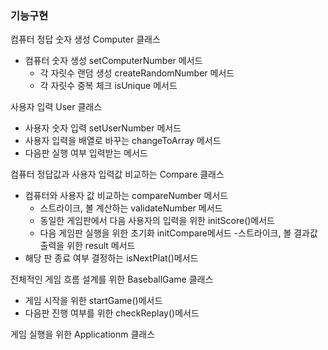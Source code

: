 ### 기능구현

컴퓨터 정답 숫자 생성 Computer 클래스
-   컴퓨터 숫자 생성 setComputerNumber 메서드
    -   각 자릿수 랜덤 생성 createRandomNumber 메서드
    -   각 자릿수 중복 체크 isUnique 메서드

사용자 입력 User 클래스
-  사용자 숫자 입력 setUserNumber 메서드
-  사용자 입력을 배열로 바꾸는 changeToArray 메서드
-  다음판 실행 여부 입력받는 메서드

컴퓨터 정답값과 사용자 입력값 비교하는 Compare 클래스
- 컴퓨터와 사용자 값 비교하는 compareNumber 메서드
    -  스트라이크, 볼 계산하는 validateNumber 메서드
    -  동일한 게임판에서 다음 사용자의 입력을 위한 initScore()메서드
    -  다음 게임판 실행을 위한 초기화 initCompare메서드
-스트라이크, 볼 결과값 출력을 위한 result 메서드
- 해당 판 종료 여부 결정하는 isNextPlat()메서드

전체적인 게임 흐름 설계를 위한 BaseballGame 클래스
- 게임 시작을 위한 startGame()메서드
- 다음판 진행 여부를 위한 checkReplay()메서드

게임 실행을 위한 Applicationm 클래스
